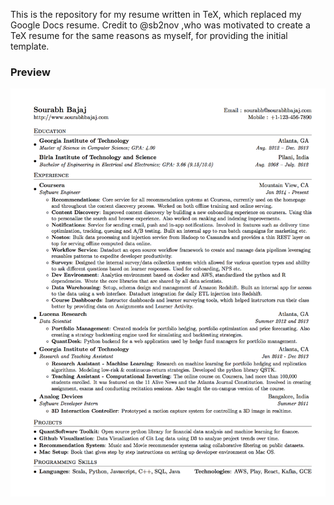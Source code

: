 This is the repository for my resume written in TeX, which replaced my Google Docs resume. Credit to @sb2nov ,who was motivated to create a TeX resume for the same reasons as myself, for providing the initial template. 

### Preview
![Resume Screenshot](/resume_preview.png)
